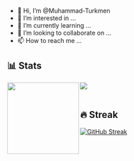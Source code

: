 - 👋 Hi, I’m @Muhammad-Turkmen
- 👀 I’m interested in ...
- 🌱 I’m currently learning ...
- 💞️ I’m looking to collaborate on ...
- 📫 How to reach me ...

## 📊 Stats

<div>
  <img height="165" align="left" src="https://github-readme-stats.vercel.app/api?username=muhammad-turkmen&show_icons=true&theme=codeSTACKr&hide=contribs" />
  <img src="https://github-readme-stats.vercel.app/api/top-langs/?username=muhammad-turkmen&layout=compact&show_icons=true&theme=codeSTACKr" />
</div>

<br/>

## 🔥 Streak

[![GitHub Streak](https://streak-stats.demolab.com/?user=muhammad-turkmen)](https://git.io/streak-stats)
